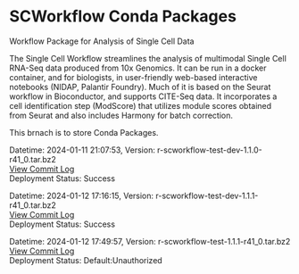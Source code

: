 # SCWorkflow Conda Packages
Workflow Package for Analysis of Single Cell Data

The Single Cell Workflow streamlines the analysis of multimodal Single Cell RNA-Seq data produced from 10x Genomics.  It can be run in a docker container, and for biologists, in user-friendly web-based interactive notebooks (NIDAP, Palantir Foundry). Much of it is based on the Seurat workflow in Bioconductor, and supports CITE-Seq data.  It incorporates a cell identification step (ModScore) that utilizes module scores obtained from Seurat and also includes Harmony for batch correction.

This brnach is to store Conda Packages.

Datetime: 2024-01-11 21:07:53, Version:  r-scworkflow-test-dev-1.1.0-r41_0.tar.bz2
<br>[View Commit Log](Commit_Log_r-scworkflow-test-dev-1.1.0-r41_0.log)
<br>Deployment Status: Success

Datetime: 2024-01-12 17:16:15, Version:  r-scworkflow-test-dev-1.1.1-r41_0.tar.bz2
<br>[View Commit Log](Commit_Log_r-scworkflow-test-dev-1.1.1-r41_0.log)
<br>Deployment Status: Success

Datetime: 2024-01-12 17:49:57, Version:  r-scworkflow-test-1.1.1-r41_0.tar.bz2
<br>[View Commit Log](Commit_Log_r-scworkflow-test-1.1.1-r41_0.log)
<br>Deployment Status: Default:Unauthorized
